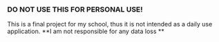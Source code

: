 ### DO NOT USE THIS FOR PERSONAL USE!

This is a final project for my school, thus it is not intended as a daily use application. **I am not responsible for any data loss **

